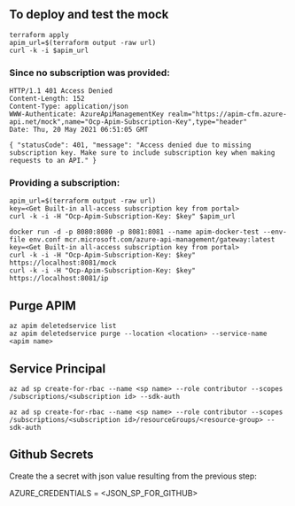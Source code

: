 ## To deploy and test the mock

``` shell
terraform apply
apim_url=$(terraform output -raw url)
curl -k -i $apim_url
```

### Since no subscription was provided:

``` shell
HTTP/1.1 401 Access Denied
Content-Length: 152
Content-Type: application/json
WWW-Authenticate: AzureApiManagementKey realm="https://apim-cfm.azure-api.net/mock",name="Ocp-Apim-Subscription-Key",type="header"
Date: Thu, 20 May 2021 06:51:05 GMT

{ "statusCode": 401, "message": "Access denied due to missing subscription key. Make sure to include subscription key when making requests to an API." }
```

### Providing a subscription:

``` shell
apim_url=$(terraform output -raw url)
key=<Get Built-in all-access subscription key from portal>
curl -k -i -H "Ocp-Apim-Subscription-Key: $key" $apim_url
```

``` shell
docker run -d -p 8080:8080 -p 8081:8081 --name apim-docker-test --env-file env.conf mcr.microsoft.com/azure-api-management/gateway:latest
key=<Get Built-in all-access subscription key from portal>
curl -k -i -H "Ocp-Apim-Subscription-Key: $key" https://localhost:8081/mock
curl -k -i -H "Ocp-Apim-Subscription-Key: $key" https://localhost:8081/ip
```

## Purge APIM

``` shell
az apim deletedservice list
az apim deletedservice purge --location <location> --service-name <apim name>
```

## Service Principal

``` shell
az ad sp create-for-rbac --name <sp name> --role contributor --scopes /subscriptions/<subscription id> --sdk-auth
```

``` shell
az ad sp create-for-rbac --name <sp name> --role contributor --scopes /subscriptions/<subscription id>/resourceGroups/<resource-group> --sdk-auth
```

## Github Secrets

Create the a secret with json value resulting from the previous step:

AZURE_CREDENTIALS = <JSON_SP_FOR_GITHUB>

